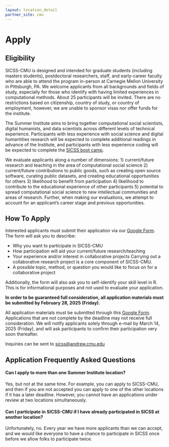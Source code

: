 ```yaml
---
layout: location_detail
partner_site: cmu
---
```


[//]: # (Update the following info to match your location!)

# Apply

## Eligibility

SICSS-CMU is designed and intended for graduate students (including masters students), postdoctoral researchers, staff, and early-career faculty who are able to attend the program in-person at Carnegie Mellon University in Pittsburgh, PA. We welcome applicants from all backgrounds and fields of study, especially for those who identify with having limited experiences in computational methods. About 25 participants will be invited. There are no restrictions based on citizenship, country of study, or country of employment, however, we are unable to sponsor visas nor offer funds for the institute.

The Summer Institute aims to bring together computational social scientists, digital humanists, and data scientists across different levels of technical experience. Participants with less experience with social science and digital humantities research will be expected to complete additional readings in advance of the Institute, and participants with less experience coding will be expected to complete the [SICSS boot camp](https://sicss.io/boot_camp).

We evaluate applicants along a number of dimensions: 1) current/future research and teaching in the area of computational social science 2) current/future contributions to public goods, such as creating open source software, curating public datasets, and creating educational opportunities for others 3) likelihood to benefit from participation 4) likelihood to contribute to the educational experience of other participants 5) potential to spread computational social science to new intellectual communities and areas of research. Further, when making our evaluations, we attempt to account for an applicant’s career stage and previous opportunities.

## How To Apply

Interested applicants must submit their application via our [Google Form](https://forms.gle/aHMyC81rcpXwsnVZ6). The form will ask you to describe: 

- Why you want to participate in SICSS-CMU
- How participation will aid your current/future research/teaching
- Your experience and/or interest in collaborative projects Carrying out a collaborative research project is a core component of SICSS-CMU.
- A possible topic, method, or question you would like to focus on for a collaborative project

Additionally, the form will also ask you to self-identify your skill level in R. This is for informational purposes and not used to evaluate your application. 

**In order to be guaranteed full consideration, all application materials must be submitted by February 28, 2025 (Friday).** 

All application materials must be submitted through this [Google Form](https://forms.gle/aHMyC81rcpXwsnVZ6). Applications that are not complete by the deadline may not receive full consideration. We will notify applicants solely through e-mail by March 14, 2025 (Friday), and will ask participants to confirm their participation very soon thereafter.

Inquiries can be sent to [sicss@andrew.cmu.edu](sicss@andrew.cmu.edu)

## Application Frequently Asked Questions

#### Can I apply to more than one Summer Institute location?

Yes, but not at the same time. For example, you can apply to SICSS-CMU, and then if you are not accepted you can apply to one of the other locations if it has a later deadline. However, you cannot have an applications under review at two locations simultaneously.

#### Can I participate in SICSS-CMU if I have already participated in SICSS at another location?

Unfortunately, no. Every year we have more applicants than we can accept, and we would like everyone to have a chance to participate in SICSS once before we allow folks to participate twice.
